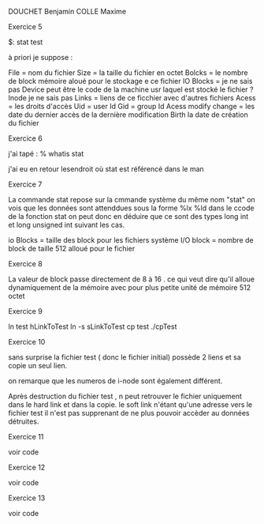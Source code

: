 DOUCHET Benjamin
COLLE Maxime

Exercice 5

$: stat test

à priori je suppose :

File = nom du fichier
Size = la taille du fichier en octet 
Bolcks = le nombre de block mémoire aloué pour le stockage e ce fichier
IO Blocks = je ne sais pas 
Device peut être le code de la machine usr laquel est stocké le fichier ?
Inode je ne sais pas 
Links = liens de ce ficchier avec d'autres fichiers
Acess = les droits d'accès 
Uid = user Id 
Gid = group Id 
Acess modify change = les date du dernier accès de la dernière modification 
Birth la date de création du fichier

Exercice 6

 j'ai tapé :
 % whatis stat

 j'ai eu en retour lesendroit où stat est référencé dans le man

Exercice 7

La commande stat repose sur la cmmande système du même nom "stat"
on vois que les données sont attenddues sous la forme %lx %ld dans le ccode de la fonction stat on peut donc en déduire que ce sont des types long int et long unsigned int suivant les cas.

io Blocks = taille des block pour les fichiers système I/O
block = nombre de block de taille 512 alloué  pour le fichier

Exercice 8

La valeur de block passe directement de 8 à 16 . ce qui veut dire qu'il 
alloue dynamiquement de la mémoire avec pour plus petite unité de mémoire 
512 octet

Exercice 9

ln test hLinkToTest
ln -s sLinkToTest 
cp test ./cpTest

Exercice 10 

sans surprise la fichier test ( donc le fichier initial) possède 2 liens 
et sa copie un seul lien.

on remarque que les numeros de i-node sont également différent.

Après destruction du fichier test , n peut retrouver le fichier uniquement dans le hard link et dans la copie. le soft link n'étant qu'une adresse vers le fichier test il n'est pas supprenant de ne plus pouvoir accèder au données détruites.

Exercice 11

voir code

Exercice 12

voir code

Exercice 13

voir code


